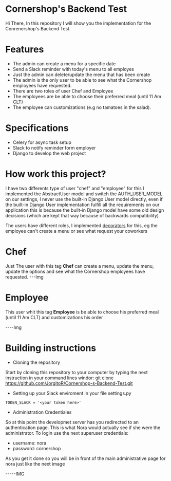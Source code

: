 # Cornershop's Backend Test
Hi There, In this repository I will show you the implementation for the Conrenershop's Backend Test.

# Features
- The admin can create a menu for a specific date
- Send a Slack reminder with today's menu to all employes
- Just the admin can delete/update the menu that has been create
- The admin is the only user to be able to see what the Cornershop employees have requested.
- There are two roles of user Chef and Employee
- The employees are be able to choose their preferred meal (until 11 Am CLT)
- The employee can customizations (e.g no tamatoes in the salad).

# Specifications

- Celery for async task setup
- Slack to notify reminder form employer
- Django to develop the web project


# How work this project?
I have two differents type of user "chef" and "employee" for this I implemented the AbstractUser model and switch the AUTH_USER_MODEL on our settings, I never use the built-in Django User model directly, even if the built-in Django User implementation fulfill all the requirements on our application this is because the built-in Django model have some old design decisions (which are kept that way because of backwards compatibility)

The users have different roles, I implemented  <a href="https://github.com/JorgitoR/Cornershop-s-Backend-Test/blob/main/Menu/decorators.py">decorators</a> for this, eg the employee can't create a menu or see what request your coworkers

# Chef
Just The user with this tag <strong>Chef</strong> can create a menu, update the menu, update the options and see what the Cornershop employees have requested.
---Img

# Employee
This user whit this tag <strong>Employee</strong> is be able to choose his preferred meal (until 11 Am CLT) and customizations his order

----Img


# Building instructions
- Cloning the repository

Start by cloning this repository to your computer by typing the next instruction in your command lines windor:
git clone https://github.com/JorgitoR/Cornershop-s-Backend-Test.git

- Setting up your Slack enviroment in your file settings.py

```
TOKEN_SLACK = '<your token here>'
```

- Administration Credentiales

So at this point the developmet server has you redirected to an authentication page. This is what Nora would actually see if she were the administrator. To login use the next superuser credentials:

- username: nora
- password: cornershop

As you get it done so you will be in front of the main administrative page for nora just like the next image

-----IMG





